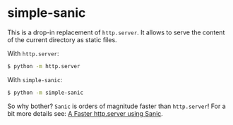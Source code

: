 # simple-sanic

This is a drop-in replacement of `http.server`. It allows to serve the content
of the current directory as static files.

With `http.server`:

```sh
$ python -m http.server
```

With `simple-sanic`:

```sh
$ python -m simple-sanic
```

So why bother? `Sanic` is orders of magnitude faster than `http.server`! For a
bit more details see: [A Faster http.server using Sanic](http://remusao.github.io/posts/faster-http-server-sanic.html).
